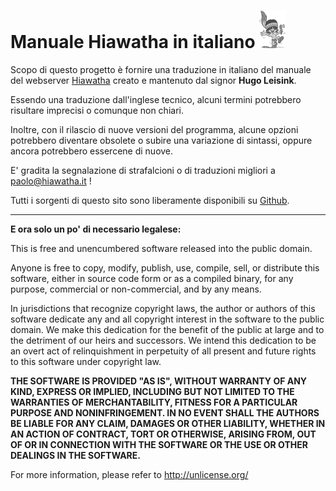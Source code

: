 # Manuale Hiawatha in italiano ![Hiawatha logo](/static/img/hiawatha_logo_zw.png)

Scopo di questo progetto è fornire una traduzione in
italiano del manuale del webserver [Hiawatha](https://www.hiawatha-webserver.org) creato e mantenuto dal signor **Hugo Leisink**.

Essendo una traduzione dall'inglese tecnico, alcuni termini potrebbero risultare imprecisi o comunque non chiari.<br/>

Inoltre, con il rilascio di nuove versioni del programma, alcune opzioni potrebbero diventare obsolete o subire
una variazione di sintassi, oppure ancora potrebbero essercene di nuove.

E' gradita la segnalazione di strafalcioni o di traduzioni migliori a [paolo@hiawatha.it](mailto:paolo@hiawatha.it) !

Tutti i sorgenti di questo sito sono liberamente disponibili su [Github](https://github.com/Marsich/hiawatha.it).

- - - -

**E ora solo un po' di necessario legalese:**

This is free and unencumbered software released into the public domain.

Anyone is free to copy, modify, publish, use, compile, sell, or
distribute this software, either in source code form or as a compiled
binary, for any purpose, commercial or non-commercial, and by any
means.

In jurisdictions that recognize copyright laws, the author or authors
of this software dedicate any and all copyright interest in the
software to the public domain. We make this dedication for the benefit
of the public at large and to the detriment of our heirs and
successors. We intend this dedication to be an overt act of
relinquishment in perpetuity of all present and future rights to this
software under copyright law.

**THE SOFTWARE IS PROVIDED "AS IS", WITHOUT WARRANTY OF ANY KIND,
EXPRESS OR IMPLIED, INCLUDING BUT NOT LIMITED TO THE WARRANTIES OF
MERCHANTABILITY, FITNESS FOR A PARTICULAR PURPOSE AND NONINFRINGEMENT.
IN NO EVENT SHALL THE AUTHORS BE LIABLE FOR ANY CLAIM, DAMAGES OR
OTHER LIABILITY, WHETHER IN AN ACTION OF CONTRACT, TORT OR OTHERWISE,
ARISING FROM, OUT OF OR IN CONNECTION WITH THE SOFTWARE OR THE USE OR
OTHER DEALINGS IN THE SOFTWARE.**

For more information, please refer to <http://unlicense.org/>


